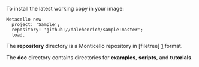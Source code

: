 To install the latest working copy in your image:

```Smalltalk
Metacello new
  project: 'Sample';
  repository: 'github://dalehenrich/sample:master';
  load.
```

The **repository** directory is a Monticello repository in [filetree] [1] format.

The **doc** directory contains directories for **examples**, **scripts**, and **tutorials**. 

[1]: https://github.com/dalehenrich/filetree
